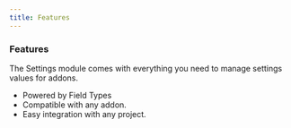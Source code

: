 ```yaml
---
title: Features
---
```


### Features

The Settings module comes with everything you need to manage settings values for addons.

*   Powered by Field Types
*   Compatible with any addon.
*   Easy integration with any project.
